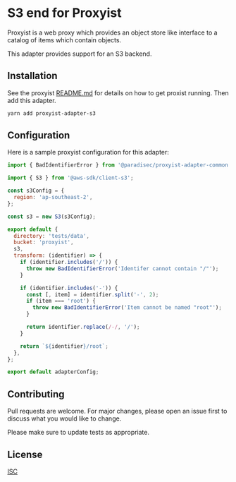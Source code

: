 # S3 end for Proxyist

Proxyist is a web proxy which provides an object store like interface to a catalog of items which contain objects.

This adapter provides support for an S3 backend.

## Installation

See the proxyist [README.md](../proxyist/README.md) for details on how to get proxist running.
Then add this adapter.

```bash
yarn add proxyist-adapter-s3
```

## Configuration

Here is a sample proxyist configuration for this adapter:
```js
import { BadIdentifierError } from '@paradisec/proxyist-adapter-common';

import { S3 } from '@aws-sdk/client-s3';

const s3Config = {
  region: 'ap-southeast-2',
};

const s3 = new S3(s3Config);

export default {
  directory: 'tests/data',
  bucket: 'proxyist',
  s3,
  transform: (identifier) => {
    if (identifier.includes('/')) {
      throw new BadIdentifierError('Identifer cannot contain "/"');
    }

    if (identifier.includes('-')) {
      const [, item] = identifier.split('-', 2);
      if (item === 'root') {
        throw new BadIdentifierError('Item cannot be named "root"');
      }

      return identifier.replace(/-/, '/');
    }

    return `${identifier}/root`;
  },
};

export default adapterConfig;
```

## Contributing

Pull requests are welcome. For major changes, please open an issue first
to discuss what you would like to change.

Please make sure to update tests as appropriate.

## License

[ISC](https://choosealicense.com/licenses/isc/)
